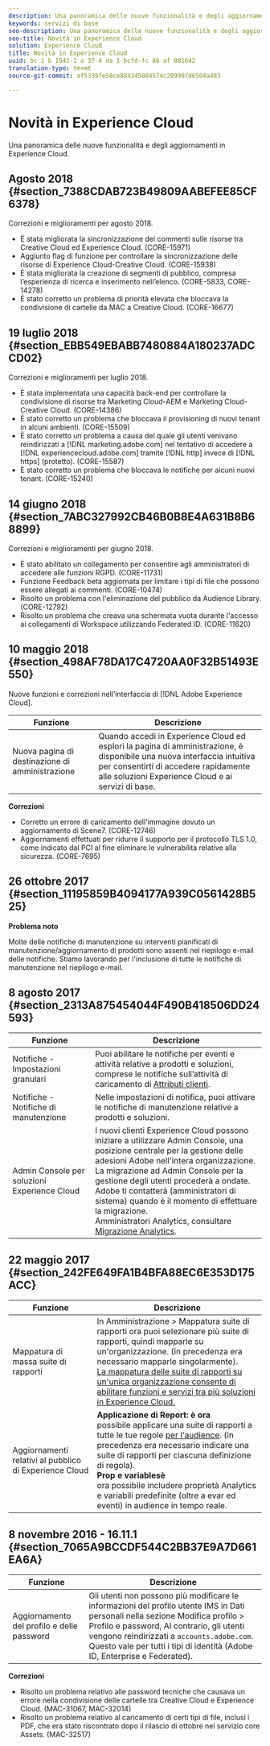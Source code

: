```yaml
---
description: Una panoramica delle nuove funzionalità e degli aggiornamenti in Experience Cloud.
keywords: servizi di base
seo-description: Una panoramica delle nuove funzionalità e degli aggiornamenti in Experience Cloud.
seo-title: Novità in Experience Cloud
solution: Experience Cloud
title: Novità in Experience Cloud
uuid: bc 1 b 1542-1 a 37-4 da 1-bcfd-fc 86 af 881642
translation-type: tm+mt
source-git-commit: af5339fe58ce884345804574c209907d6504a483

---
```



# Novità in Experience Cloud

Una panoramica delle nuove funzionalità e degli aggiornamenti in Experience Cloud.

## Agosto 2018 {#section_7388CDAB723B49809AABEFEE85CF6378}

Correzioni e miglioramenti per agosto 2018.

* È stata migliorata la sincronizzazione dei commenti sulle risorse tra Creative Cloud ed Experience Cloud. (CORE-15971)
* Aggiunto flag di funzione per controllare la sincronizzazione delle risorse di Experience Cloud-Creative Cloud. (CORE-15938)
* È stata migliorata la creazione di segmenti di pubblico, compresa l’esperienza di ricerca e inserimento nell’elenco. (CORE-5833, CORE-14278)
* È stato corretto un problema di priorità elevata che bloccava la condivisione di cartelle da MAC a Creative Cloud. (CORE-16677)

## 19 luglio 2018 {#section_EBB549EBABB7480884A180237ADCCD02}

Correzioni e miglioramenti per luglio 2018.

* È stata implementata una capacità back-end per controllare la condivisione di risorse tra Marketing Cloud-AEM e Marketing Cloud-Creative Cloud. (CORE-14386)
* È stato corretto un problema che bloccava il provisioning di nuovi tenant in alcuni ambienti. (CORE-15509)
* È stato corretto un problema a causa del quale gli utenti venivano reindirizzati a [!DNL marketing.adobe.com] nel tentativo di accedere a [!DNL experiencecloud.adobe.com] tramite [!DNL http] invece di [!DNL https] (protetto). (CORE-15587)
* È stato corretto un problema che bloccava le notifiche per alcuni nuovi tenant. (CORE-15240)

## 14 giugno 2018 {#section_7ABC327992CB46B0B8E4A631B8B68899}

Correzioni e miglioramenti per giugno 2018.

* È stato abilitato un collegamento per consentire agli amministratori di accedere alle funzioni RGPD. (CORE-11731)
* Funzione Feedback beta aggiornata per limitare i tipi di file che possono essere allegati ai commenti. (CORE-10474)
* Risolto un problema con l&#39;eliminazione del pubblico da Audience Library. (CORE-12792)
* Risolto un problema che creava una schermata vuota durante l&#39;accesso ai collegamenti di Workspace utilizzando Federated ID. (CORE-11620)

## 10 maggio 2018 {#section_498AF78DA17C4720AA0F32B51493E550}

Nuove funzioni e correzioni nell’interfaccia di [!DNL Adobe Experience Cloud].

| Funzione | Descrizione |
|--- |--- |
| Nuova pagina di destinazione di amministrazione | Quando accedi in Experience Cloud ed esplori la pagina di amministrazione, è disponibile una nuova interfaccia intuitiva per consentirti di accedere rapidamente alle soluzioni Experience Cloud e ai servizi di base. |
**Correzioni**

* Corretto un errore di caricamento dell&#39;immagine dovuto un aggiornamento di Scene7. (CORE-12746)
* Aggiornamenti effettuati per ridurre il supporto per il protocollo TLS 1.0, come indicato dal PCI al fine eliminare le vulnerabilità relative alla sicurezza. (CORE-7695)

## 26 ottobre 2017 {#section_11195859B4094177A939C0561428B525}

**Problema noto**

Molte delle notifiche di manutenzione su interventi pianificati di manutenzione/aggiornamento di prodotti sono assenti nel riepilogo e-mail delle notifiche. Stiamo lavorando per l&#39;inclusione di tutte le notifiche di manutenzione nel riepilogo e-mail.

## 8 agosto 2017 {#section_2313A875454044F490B418506DD24593}

| Funzione | Descrizione |
|--- |--- |
| Notifiche - Impostazioni granulari | Puoi abilitare le notifiche per eventi e attività relative a prodotti e soluzioni, comprese le notifiche sull’attività di caricamento di [Attributi clienti](../attributes/attributes.md). |
| Notifiche - Notifiche di manutenzione | Nelle impostazioni di notifica, puoi attivare le notifiche di manutenzione relative a prodotti e soluzioni. |
| Admin Console per soluzioni Experience Cloud | I nuovi clienti Experience Cloud possono iniziare a utilizzare Admin Console, una posizione centrale per la gestione delle adesioni Adobe nell&#39;intera organizzazione.<br>La migrazione ad Admin Console per la gestione degli utenti procederà a ondate. Adobe ti contatterà (amministratori di sistema) quando è il momento di effettuare la migrazione.<br>Amministratori Analytics, consultare [Migrazione Analytics](https://marketing.adobe.com/resources/help/en_US/experience-cloud/admin-console/analytics-migration/). |

## 22 maggio 2017 {#section_242FE649FA1B4BFA88EC6E353D175ACC}

| Funzione | Descrizione |
|--- |--- |
| Mappatura di massa suite di rapporti | In Amministrazione &gt; Mappatura suite di rapporti ora puoi selezionare più suite di rapporti, quindi mapparle su un&#39;organizzazione. (in precedenza era necessario mapparle singolarmente).  <br>[La mappatura delle suite di rapporti su un&#39;unica organizzazione consente di abilitare funzioni e servizi tra più soluzioni in Experience Cloud.](../core-services/core-services.md) |
| Aggiornamenti relativi al pubblico di Experience Cloud | **Applicazione di Report: è ora**<br>possibile applicare una suite di rapporti a tutte le tue regole [per l&#39;audience](../audience-library/t-audience-create.md). (in precedenza era necessario indicare una suite di rapporti per ciascuna definizione di regola). <br>**Prop e variablesè**<br>ora possibile includere proprietà Analytics e variabili predefinite (oltre a evar ed eventi) in audience in tempo reale. |

## 8 novembre 2016 - 16.11.1 {#section_7065A9BCCDF544C2BB37E9A7D661EA6A}

| Funzione | Descrizione |
|--- |--- |
| Aggiornamento del profilo e delle password | Gli utenti non possono più modificare le informazioni del profilo utente IMS in Dati personali nella sezione Modifica profilo &gt; Profilo e password, Al contrario, gli utenti vengono reindirizzati a `accounts.adobe.com`. Questo vale per tutti i tipi di identità (Adobe ID, Enterprise e Federated). |

**Correzioni**

* Risolto un problema relativo alle password tecniche che causava un errore nella condivisione delle cartelle tra Creative Cloud e Experience Cloud. (MAC-31067, MAC-32014)
* Risolto un problema relativo al caricamento di certi tipi di file, inclusi i PDF, che era stato riscontrato dopo il rilascio di ottobre nel servizio core Assets. (MAC-32517)

